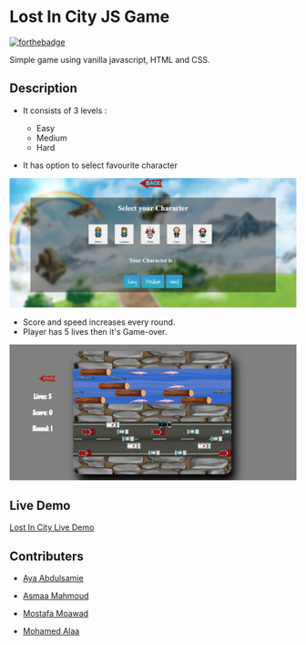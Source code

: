 # Lost In City JS Game
[![forthebadge](https://forthebadge.com/images/badges/made-with-javascript.svg)]()

Simple game using vanilla javascript, HTML and CSS.

## Description

* It consists of 3 levels :
    * Easy
    * Medium
    * Hard

* It has option to select favourite character

![image](/characters.png)


* Score and speed increases every round.
* Player has 5 lives then it's Game-over.


![image](/scene.png)


## Live Demo

 [Lost In City Live Demo](https://glacial-sands-21866.herokuapp.com/home.html)




## Contributers
* [Aya Abdulsamie](https://github.com/ayaabdo)

* [Asmaa Mahmoud](https://github.com/AsMahmoud)

* [Mostafa Moawad](https://github.com/Mostafa-Moawad)

* [Mohamed Alaa](https://github.com/mohamedalaa13)

